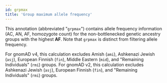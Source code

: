 ```yaml
---
id: grpmax
title: 'Group maximum allele frequency'
---
```


This annotation (abbreviated "`grpmax`") contains allele frequency information (AC, AN, AF, homozygote count) for the non-bottlenecked genetic ancestry groups with the highest **AF**. Note that `grpmax` is distinct from filtering allele frequency.

For gnomAD v4, this calculation excludes Amish (`ami`), Ashkenazi Jewish (`asj`), European Finnish (`fin`), Middle Eastern (`mid`), and "Remaining Individuals" (`rmi`) groups. For gnomAD v2, this calculation excludes Ashkenazi Jewish (`asj`), European Finnish (`fin`), and "Remaining Individuals" (`rmi`) groups.
